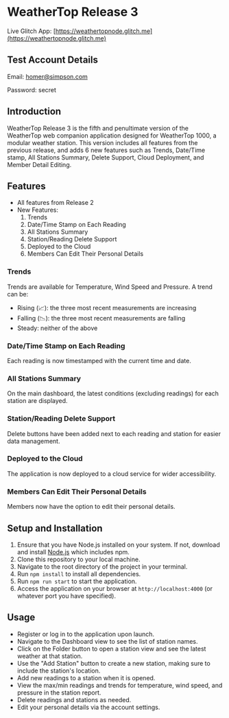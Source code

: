 # WeatherTop Release 3

Live Glitch App: [https://weathertopnode.glitch.me](https://weathertopnode.glitch.me)

## Test Account Details

Email: homer@simpson.com

Password: secret

## Introduction

WeatherTop Release 3 is the fifth and penultimate version of the WeatherTop web companion application designed for 
WeatherTop 1000, a modular weather station. This version includes all features from the previous release, and adds 6 
new features such as Trends, Date/Time stamp, All Stations Summary, Delete Support, Cloud Deployment, and Member Detail 
Editing.

## Features

- All features from Release 2
- New Features:
    1. Trends
    2. Date/Time Stamp on Each Reading
    3. All Stations Summary
    4. Station/Reading Delete Support
    5. Deployed to the Cloud
    6. Members Can Edit Their Personal Details

### Trends

Trends are available for Temperature, Wind Speed and Pressure. A trend can be:

- Rising (📈): the three most recent measurements are increasing
- Falling (📉): the three most recent measurements are falling
- Steady: neither of the above

### Date/Time Stamp on Each Reading

Each reading is now timestamped with the current time and date.

### All Stations Summary

On the main dashboard, the latest conditions (excluding readings) for each station are displayed.

### Station/Reading Delete Support

Delete buttons have been added next to each reading and station for easier data management.

### Deployed to the Cloud

The application is now deployed to a cloud service for wider accessibility.

### Members Can Edit Their Personal Details

Members now have the option to edit their personal details.

## Setup and Installation

1. Ensure that you have Node.js installed on your system. If not, download and install [Node.js](https://nodejs.org/en/download/) which includes npm.
2. Clone this repository to your local machine.
3. Navigate to the root directory of the project in your terminal.
4. Run `npm install` to install all dependencies.
5. Run `npm run start` to start the application.
6. Access the application on your browser at `http://localhost:4000` (or whatever port you have specified).

## Usage

- Register or log in to the application upon launch.
- Navigate to the Dashboard view to see the list of station names.
- Click on the Folder button to open a station view and see the latest weather at that station.
- Use the "Add Station" button to create a new station, making sure to include the station's location.
- Add new readings to a station when it is opened.
- View the max/min readings and trends for temperature, wind speed, and pressure in the station report.
- Delete readings and stations as needed.
- Edit your personal details via the account settings.
